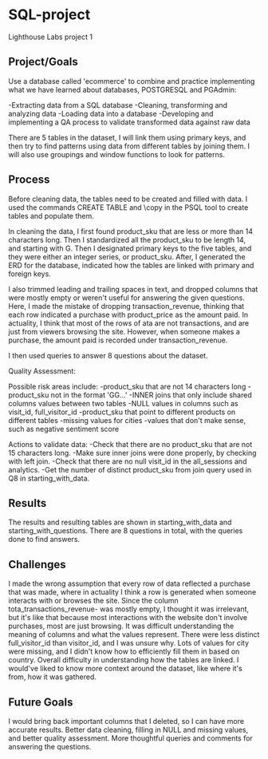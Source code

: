 # SQL-project
Lighthouse Labs project 1

## Project/Goals

Use a database called 'ecommerce' to combine and practice implementing what we have learned about databases, POSTGRESQL and PGAdmin:

-Extracting data from a SQL database
-Cleaning, transforming and analyzing data
-Loading data into a database
-Developing and implementing a QA process to validate transformed data against raw data

There are 5 tables in the dataset, I will link them using primary keys, and then try to find patterns using data from different tables by joining them.
I will also use groupings and window functions to look for patterns.



## Process

Before cleaning data, the tables need to be created and filled with data. I used the commands CREATE TABLE and \copy in the PSQL tool to create tables and populate them. 

In cleaning the data, I first found product_sku that are less or more than 14 characters long. Then I standardized all the product_sku to be length 14, and starting with G. Then I designated primary keys to the five tables, and they were either an integer series, or product_sku. After, I generated the ERD for the database, indicated how the tables are linked with primary and foreign keys.

I also trimmed leading and trailing spaces in text, and dropped columns that were mostly empty or weren't useful for answering the given questions.
Here, I made the mistake of dropping transaction_revenue, thinking that each row indicated a purchase with product_price as the amount paid.
In actuality, I think that most of the rows of ata are not transactions, and are just from viewers browsing the site. However, when someone makes a purchase, 
the amount paid is recorded under transaction_revenue.

I then used queries to answer 8 questions about the dataset.

Quality Assessment:

Possible risk areas include:
    -product_sku that are not 14 characters long
    -product_sku not in the format 'GG...'
    -INNER joins that only include shared columns values between two tables 
    -NULL values in columns such as visit_id, full_visitor_id
    -product_sku that point to different products on different tables
    -missing values for cities
    -values that don't make sense, such as negative sentiment score

Actions to validate data:
-Check that there are no product_sku that are not 15 characters long.
-Make sure inner joins were done properly, by checking with left join.
-Check that there are no null visit_id in the all_sessions and analytics.
-Get the number of distinct product_sku from join query used in Q8 in starting_with_data.


## Results

The results and resulting tables are shown in starting_with_data and starting_with_questions. There are 8 questions in total, with the queries done to find answers.


## Challenges 

I made the wrong assumption that every row of data reflected a purchase that was made, where in actuality I think a row is generated when someone interacts with or browses the site.
Since the column tota_transactions_revenue- was mostly empty, I thought it was irrelevant, but it's like that because most interactions with the website don't involve purchases, most are just browsing.
It was difficult understanding the meaning of columns and what the values represent. 
There were less distinct full_visitor_id than visitor_id, and I was unsure why.
Lots of values for city were missing, and I didn't know how to efficiently fill them in based on country.
Overall difficulty in understanding how the tables are linked. I would've liked to know more context around the dataset, like where it's from, how it was gathered.



## Future Goals

I would bring back important columns that I deleted, so I can have more accurate results.
Better data cleaning, filling in NULL and missing values, and better quality assessment.
More thoughtful queries and comments for answering the questions.


